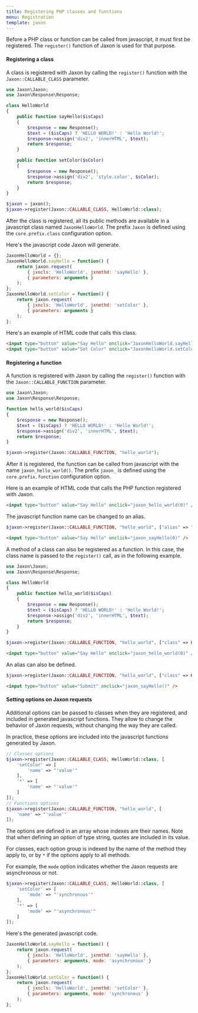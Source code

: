 ```yaml
---
title: Registering PHP classes and functions
menu: Registration
template: jaxon
---
```


Before a PHP class or function can be called from javascript, it must first be registered.
The `register()` function of Jaxon is used for that purpose.

#### Registering a class

A class is registered with Jaxon by calling the `register()` function with the `Jaxon::CALLABLE_CLASS` parameter.

```php
use Jaxon\Jaxon;
use Jaxon\Response\Response;

class HelloWorld
{
    public function sayHello($isCaps)
    {
        $response = new Response();
        $text = ($isCaps) ? 'HELLO WORLD!' : 'Hello World!';
        $response->assign('div2', 'innerHTML', $text);
        return $response;
    }

    public function setColor($sColor)
    {
        $response = new Response();
        $response->assign('div2', 'style.color', $sColor);
        return $response;
    }
}
```

```php
$jaxon = jaxon();
$jaxon->register(Jaxon::CALLABLE_CLASS, HelloWorld::class);
```

After the class is registered, all its public methods are available in a javascript class named `JaxonHelloWorld`.
The prefix `Jaxon` is defined using the `core.prefix.class` configuration option.

Here's the javascript code Jaxon will generate.

```javascript
JaxonHelloWorld = {};
JaxonHelloWorld.sayHello = function() {
    return jaxon.request(
        { jxncls: 'HelloWorld', jxnmthd: 'sayHello' },
        { parameters: arguments }
    );
};
JaxonHelloWorld.setColor = function() {
    return jaxon.request(
        { jxncls: 'HelloWorld', jxnmthd: 'setColor' },
        { parameters: arguments }
    );
};
```

Here's an example of HTML code that calls this class.

```html
<input type="button" value="Say Hello" onclick="JaxonHelloWorld.sayHello(0)" />
<input type="button" value="Set Color" onclick="JaxonHelloWorld.setColor('red')" />
```

#### Registering a function

A function is registered with Jaxon by calling the `register()` function with the `Jaxon::CALLABLE_FUNCTION` parameter.

```php
use Jaxon\Jaxon;
use Jaxon\Response\Response;

function hello_world($isCaps)
{
    $response = new Response();
    $text = ($isCaps) ? 'HELLO WORLD!' : 'Hello World!';
    $response->assign('div2', 'innerHTML', $text);
    return $response;
}

$jaxon->register(Jaxon::CALLABLE_FUNCTION, "hello_world");
```

After it is registered, the function can be called from javascript with the name `jaxon_hello_world()`.
The prefix `jaxon_` is defined using the `core.prefix.function` configuration option.

Here is an example of HTML code that calls the PHP function registered with Jaxon.

```html
<input type="button" value="Say Hello" onclick="jaxon_hello_world(0)" />
```

The javascript function name can be changed to an alias.

```php
$jaxon->register(Jaxon::CALLABLE_FUNCTION, "hello_world", ["alias" => "sayHello"]);
```

```html
<input type="button" value="Say Hello" onclick="jaxon_sayHello(0)" />
```

A method of a class can also be registered as a function.
In this case, the class name is passed to the `register()` call, as in the following example.

```php
use Jaxon\Jaxon;
use Jaxon\Response\Response;

class HelloWorld
{
    public function hello_world($isCaps)
    {
        $response = new Response();
        $text = ($isCaps) ? 'HELLO WORLD!' : 'Hello World!';
        $response->assign('div2', 'innerHTML', $text);
        return $response;
    }
}

$jaxon->register(Jaxon::CALLABLE_FUNCTION, "hello_world", ["class" => HelloWorld::class]);
```

```html
<input type="button" value="Say Hello" onclick="jaxon_hello_world(0)" />
```

An alias can also be defined.

```php
$jaxon->register(Jaxon::CALLABLE_FUNCTION, "hello_world", ["class" => HelloWorld::class, "alias" => "sayHello"]);
```

```html
<input type="button" value="Submit" onclick="jaxon_sayHello()" />
```

#### Setting options on Jaxon requests

Additional options can be passed to classes when they are registered, and included in generated javascript functions.
They allow to change the behavior of Jaxon requests, without changing the way they are called.

In practice, these options are included into the javascript functions generated by Jaxon.

```php
// Classes options
$jaxon->register(Jaxon::CALLABLE_CLASS, HelloWorld::class, [
    'setColor' => [
        'name' => "'value'"
    ],
    '*' => [
        'name' => "'value'"
    ]
]);
// Functions options
$jaxon->register(Jaxon::CALLABLE_FUNCTION, "hello_world", [
    'name' => "'value'"
]);
```

The options are defined in an array whose indexes are their names.
Note that when defining an option of type string, quotes are included in its value.

For classes, each option group is indexed by the name of the method they apply to, or by `*` if the options apply to all methods.

For example, the `mode` option indicates whether the Jaxon requests are asynchronous or not.

```php
$jaxon->register(Jaxon::CALLABLE_CLASS, HelloWorld::class, [
    'setColor' => [
        'mode' => "'synchronous'"
    ],
    '*' => [
        'mode' => "'asynchronous'"
    ]
]);
```

Here's the generated javascript code.

```js
JaxonHelloWorld.sayHello = function() {
    return jaxon.request(
        { jxncls: 'HelloWorld', jxnmthd: 'sayHello' },
        { parameters: arguments, mode: 'asynchronous' }
    );
};
JaxonHelloWorld.setColor = function() {
    return jaxon.request(
        { jxncls: 'HelloWorld', jxnmthd: 'setColor' },
        { parameters: arguments, mode: 'synchronous' }
    );
};
```
